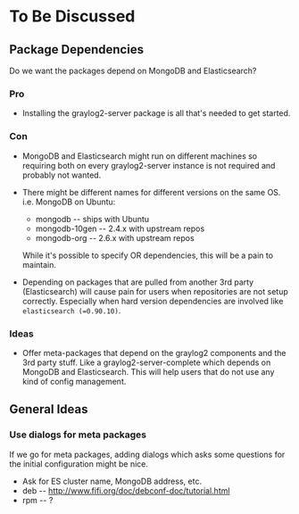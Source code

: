 To Be Discussed
===============

## Package Dependencies

Do we want the packages depend on MongoDB and Elasticsearch?

### Pro

* Installing the graylog2-server package is all that's needed to get started.

### Con

* MongoDB and Elasticsearch might run on different machines so requiring both
  on every graylog2-server instance is not required and probably not wanted.
* There might be different names for different versions on the same OS.
  i.e. MongoDB on Ubuntu:

  * mongodb -- ships with Ubuntu
  * mongodb-10gen -- 2.4.x with upstream repos
  * mongodb-org -- 2.6.x with upstream repos

  While it's possible to specify OR dependencies, this will be a pain to
  maintain.
* Depending on packages that are pulled from another 3rd party (Elasticsearch)
  will cause pain for users when repositories are not setup correctly.
  Especially when hard version dependencies are involved like
  `elasticsearch (=0.90.10)`.

### Ideas

* Offer meta-packages that depend on the graylog2 components and the 3rd party
  stuff. Like a graylog2-server-complete which depends on MongoDB and Elasticsearch.
  This will help users that do not use any kind of config management.

## General Ideas

### Use dialogs for meta packages

If we go for meta packages, adding dialogs which asks some questions for
the initial configuration might be nice.

* Ask for ES cluster name, MongoDB address, etc.
* deb -- http://www.fifi.org/doc/debconf-doc/tutorial.html
* rpm -- ?
